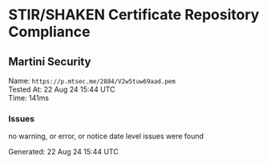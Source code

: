 # STIR/SHAKEN Certificate Repository Compliance

## Martini Security

Name: `https://p.mtsec.me/2884/V2w5tuw69aad.pem`\
Tested At: 22 Aug 24 15:44 UTC\
Time: 141ms

### Issues

no warning, or error, or notice date level issues were found

Generated: 22 Aug 24 15:44 UTC